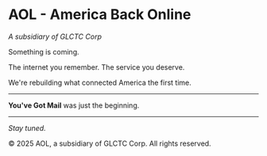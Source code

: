 # AOL - America Back Online
*A subsidiary of GLCTC Corp*

Something is coming.

The internet you remember. The service you deserve.

We're rebuilding what connected America the first time.

---

**You've Got Mail** was just the beginning.

---

*Stay tuned.*

© 2025 AOL, a subsidiary of GLCTC Corp. All rights reserved.
